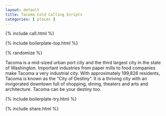 ```yaml
---
layout: default
title: Tacoma Cold Calling Scripts
categories: [ places ]
---
```


{% include call.html %}

{% include boilerplate-top.html %}


{% randomize %}

Tacoma is a mid-sized urban port city and the third largest city in the state of Washington. Important industries from paper mills to food companies make Tacoma a very industrial city. With approximately 199,826 residents, Tacoma is known as the “City of Destiny”. It is a thriving city with an invigorated downtown full of shopping, dining, theaters and arts and architecture. Tacoma can be your destiny too.

{% include boilerplate-try.html %}

{% include share.html %}